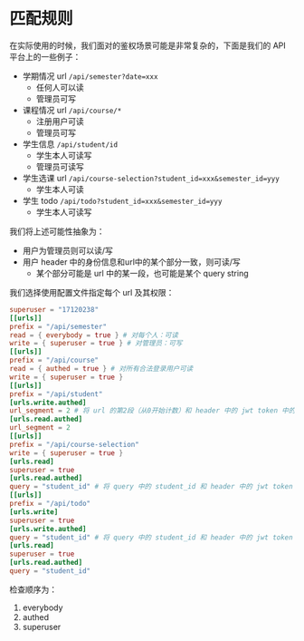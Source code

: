 # 匹配规则

在实际使用的时候，我们面对的鉴权场景可能是非常复杂的，下面是我们的 API 平台上的一些例子：

- 学期情况 url `/api/semester?date=xxx`
  - 任何人可以读
  - 管理员可写
- 课程情况 url `/api/course/*`
  - 注册用户可读
  - 管理员可写
- 学生信息 `/api/student/id`
  - 学生本人可读写
  - 管理员可读写
- 学生选课 url `/api/course-selection?student_id=xxx&semester_id=yyy`
  - 学生本人可读
- 学生 todo `/api/todo?student_id=xxx&semester_id=yyy`
  - 学生本人可读写

我们将上述可能性抽象为：

- 用户为管理员则可以读/写
- 用户 header 中的身份信息和url中的某个部分一致，则可读/写
  - 某个部分可能是 url 中的某一段，也可能是某个 query string

我们选择使用配置文件指定每个 url 及其权限：

```toml
superuser = "17120238"
[[urls]]
prefix = "/api/semester"
read = { everybody = true } # 对每个人：可读
write = { superuser = true } # 对管理员：可写
[[urls]]
prefix = "/api/course"
read = { authed = true } # 对所有合法登录用户可读
write = { superuser = true }
[[urls]]
prefix = "/api/student"
[urls.write.authed]
url_segment = 2 # 将 url 的第2段（从0开始计数）和 header 中的 jwt token 中的 id 比较，相等则允许访问
[urls.read.authed]
url_segment = 2
[[urls]]
prefix = "/api/course-selection"
write = { superuser = true }
[urls.read]
superuser = true
[urls.read.authed]
query = "student_id" # 将 query 中的 student_id 和 header 中的 jwt token 中的 id 比较，相等则允许访问 
[[urls]]
prefix = "/api/todo"
[urls.write]
superuser = true
[urls.write.authed]
query = "student_id" # 将 query 中的 student_id 和 header 中的 jwt token 中的 id 比较，相等则允许访问
[urls.read]
superuser = true
[urls.read.authed]
query = "student_id"
```

检查顺序为：
1. everybody
2. authed
3. superuser
